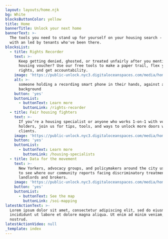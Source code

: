 ```yaml
---
layout: layouts/home.njk
bg: White
blocksButtonColor: yellow
title: Home
bannerTitle: Unlock your next home
bannerText: >-
  The tools you need to stand up for yourself on your housing search - created
  with an led by tenants who've been there.
blocksList:
  - title: Rights Recorder
    text: >-
      Keep getting denied, ghosted, or treated unfairly after you mention your
      housing voucher? Use our free tools to make a paper trail, flex your
      rights, and get accountability.
    image: 'https://public-unlock.nyc3.digitaloceanspaces.com/media/home-Image 1.png'
    alt: >-
      someone holding a recording smart phone in their hands, against a yellow
      background
    button: 'yes'
    buttonList:
      - buttonText: Learn more
        buttonLink: /rights-recorder
  - title: Fair housing fighters
    text: >-
      If you’re a housing specialist or anyone who works 1-on-1 with voucher
      holders, join us for tips, tools, and ways to unlock more doors with your
      clients.
    image: 'https://public-unlock.nyc3.digitaloceanspaces.com/media/home-Image 2.png'
    button: 'yes'
    buttonList:
      - buttonText: Learn more
        buttonLink: /housing-specialists
  - title: Data for the movement
    text: >-
      New Yorkers, advocacy groups, and policymakers around the city use our map
      to see where our community reports facing discriminatory treatment by
      landlords and brokers.
    image: 'https://public-unlock.nyc3.digitaloceanspaces.com/media/home-Image 3.png'
    button: 'yes'
    buttonList:
      - buttonText: See the map
        buttonLink: /soi-mapping
latestActionText: >-
  Lorem ipsum dolor sit amet, consectetur adipiscing elit, sed do eiusmod tempor
  incididunt ut labore et dolore magna aliqua. Ut enim ad minim veniam, quis
  nostrud.
latestActionVideo: null
_template: index
---
```


